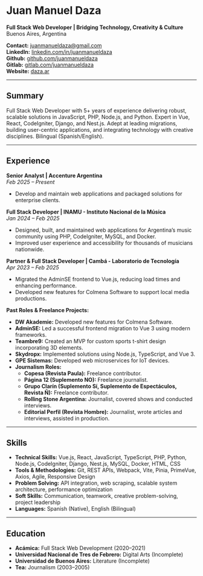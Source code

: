 # Juan Manuel Daza
**Full Stack Web Developer | Bridging Technology, Creativity & Culture**  
Buenos Aires, Argentina

**Contact:** juanmanueldaza@gmail.com  
**LinkedIn:** [linkedin.com/in/juanmanueldaza](https://www.linkedin.com/in/juanmanueldaza)  
**Github:** [github.com/juanmanueldaza](https://github.com/juanmanueldaza)  
**Gitlab:** [gitlab.com/juanmanueldaza](https://gitlab.com/juanmanueldaza)  
**Website:** [daza.ar](https://daza.ar/)


---

## Summary
Full Stack Web Developer with 5+ years of experience delivering robust, scalable solutions in JavaScript, PHP, Node.js, and Python. Expert in Vue, React, CodeIgniter, Django, and Nest.js. Adept at leading migrations, building user-centric applications, and integrating technology with creative disciplines. Bilingual (Spanish/English).

---

## Experience

**Senior Analyst | Accenture Argentina**  
*Feb 2025 – Present*  
- Develop and maintain web applications and packaged solutions for enterprise clients.

**Full Stack Developer | INAMU - Instituto Nacional de la Música**  
*Jan 2024 – Feb 2025*  
- Designed, built, and maintained web applications for Argentina’s music community using PHP, CodeIgniter, MySQL, and Docker.
- Improved user experience and accessibility for thousands of musicians nationwide.

**Partner & Full Stack Developer | Cambá - Laboratorio de Tecnología**  
*Apr 2023 – Feb 2025*  
- Migrated the AdminSE frontend to Vue.js, reducing load times and enhancing performance.
- Developed new features for Colmena Software to support local media productions.

**Past Roles & Freelance Projects:**  
- **DW Akademie:** Developed new features for Colmena Software.  
- **AdminSE:** Led a successful frontend migration to Vue 3 using modern frameworks.  
- **Teambre9:** Created an MVP for custom sports t-shirt design incorporating 3D elements.  
- **Skydropx:** Implemented solutions using Node.js, TypeScript, and Vue 3.  
- **GPE Sistemas:** Developed web microservices for IoT devices.  
- **Journalism Roles:**  
  - **Copesa (Revista Paula):** Freelance contributor.  
  - **Página 12 (Suplemento NO):** Freelance journalist.  
  - **Grupo Clarín (Suplemento Sí, Suplemento de Espectáculos, Revista Ñ):** Freelance contributor.  
  - **Rolling Stone Argentina:** Journalist, covered shows and conducted interviews.  
  - **Editorial Perfil (Revista Hombre):** Journalist, wrote articles and interviews, assisted in production.

---

## Skills
- **Technical Skills:** Vue.js, React, JavaScript, TypeScript, PHP, Python, Node.js, CodeIgniter, Django, Nest.js, MySQL, Docker, HTML, CSS
- **Tools & Methodologies:** Git, REST APIs, Webpack, Vite, Pinia, PrimeVue, Axios, Agile, Responsive Design
- **Problem Solving:** API integration, web scraping, scalable system architecture, performance optimization
- **Soft Skills:** Communication, teamwork, creative problem-solving, project leadership
- **Languages:** Spanish (Native), English (Bilingual)

---

## Education
- **Acámica:** Full Stack Web Development (2020–2021)  
- **Universidad Nacional de Tres de Febrero:** Digital Arts (Incomplete)  
- **Universidad de Buenos Aires:** Literature (Incomplete)
- **Tea:** Journalism (2003–2005)

